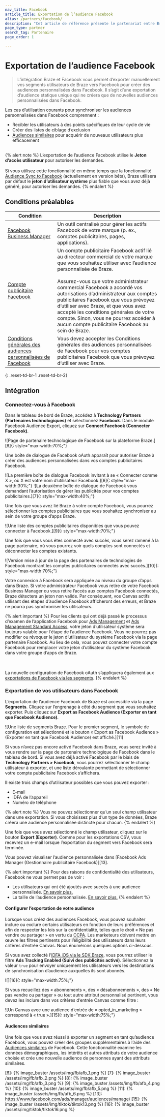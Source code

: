 ```yaml
---
nav_title: Facebook
article_title: Exportation de l’audience Facebook
alias: /partners/facebook/
description: "Cet article de référence présente le partenariat entre Braze et Facebook, une plateforme sociale leader pour les marques qui s’engagent à atteindre leurs clients et à s’engager auprès de ceux-ci."
page_type: partner
search_tag: Partenaire
page_order: 1

---
```


# Exportation de l’audience Facebook

> L’intégration Braze et Facebook vous permet d’exporter manuellement vos segments utilisateurs de Braze vers Facebook pour créer des audiences personnalisées dans Facebook. Il s’agit d’une exportation d’audience statique unique qui ne créera que de nouvelles audiences personnalisées dans Facebook.

Les cas d’utilisation courants pour synchroniser les audiences personnalisées dans Facebook comprennent :
- Recibler les utilisateurs à des points spécifiques de leur cycle de vie
- Créer des listes de ciblage d’exclusion
- [Audiences similaires][4] pour acquérir de nouveaux utilisateurs plus efficacement
<br><br>

{% alert note %}
L’exportation de l’audience Facebook utilise le **Jeton d’accès utilisateur** pour autoriser les demandes.<br><br>
Si vous utilisez cette fonctionnalité en même temps que la fonctionnalité [Audience Sync to Facebook]({{site.baseurl}}/audience_sync_facebook/) (actuellement en version bêta), Braze utilisera par défaut le **jeton d’utilisateur système** plus fiable que vous avez déjà généré, pour autoriser les demandes.
{% endalert %}

## Conditions préalables

| Condition | Description |
| ----------- | ----------- |
| [Facebook Business Manager][1] | Un outil centralisé pour gérer les actifs Facebook de votre marque (p. ex., comptes publicitaires, pages, applications). |
| [Compte publicitaire Facebook][2] | Un compte publicitaire Facebook actif lié au directeur commercial de votre marque que vous souhaitez utiliser avec l’audience personnalisée de Braze.<br><br>Assurez-vous que votre administrateur commercial Facebook a accordé vos autorisations d’administrateur aux comptes publicitaires Facebook que vous prévoyez d’utiliser avec Braze, et que vous avez accepté les conditions générales de votre compte. Sinon, vous ne pourrez accéder à aucun compte publicitaire Facebook au sein de Braze. |
| [Conditions générales des audiences personnalisées de Facebook][3]| Vous devez accepter les Conditions générales des audiences personnalisées de Facebook pour vos comptes publicitaires Facebook que vous prévoyez d’utiliser avec Braze.|
{: .reset-td-br-1 .reset-td-br-2}

## Intégration

### Connectez-vous à Facebook

Dans le tableau de bord de Braze, accédez à **Technology Partners (Partenaires technologiques)** et sélectionnez **Facebook**. Dans le module Facebook Audience Export, cliquez sur **Connect Facebook (Connecter Facebook)**.

![Page de partenaire technologique de Facebook sur la plateforme Braze.][6]{: style="max-width:70%;"}

Une boîte de dialogue de Facebook oAuth apparaît pour autoriser Braze à créer des audiences personnalisées dans vos comptes publicitaires Facebook.

![La première boîte de dialogue Facebook invitant à se « Connecter comme X », où X est votre nom d’utilisateur Facebook.][8]{: style="max-width:30%;"}  ![La deuxième boîte de dialogue de Facebook vous demandant l’autorisation de gérer les publicités pour vos comptes publicitaires.][7]{: style="max-width:40%;"}

Une fois que vous avez lié Braze à votre compte Facebook, vous pourrez sélectionner les comptes publicitaires que vous souhaitez synchroniser au sein de votre groupe d’apps Braze. 

![Une liste des comptes publicitaires disponibles que vous pouvez connecter à Facebook.][9]{: style="max-width:70%;"}

Une fois que vous vous êtes connecté avec succès, vous serez ramené à la page partenaire, où vous pourrez voir quels comptes sont connectés et déconnecter les comptes existants.

![Version mise à jour de la page des partenaires de technologies de Facebook montrant les comptes publicitaires connectés avec succès.][10]{: style="max-width:70%;"}

Votre connexion à Facebook sera appliquée au niveau du groupe d’apps dans Braze. Si votre administrateur Facebook vous retire de votre Facebook Business Manager ou vous retire l’accès aux comptes Facebook connectés, Braze détectera un jeton non valide. Par conséquent, vos Canvas actifs utilisant des étapes d’audience Facebook afficheront des erreurs, et Braze ne pourra pas synchroniser les utilisateurs. 

{% alert important %}
Pour les clients qui ont déjà passé le processus d’examen de l’application Facebook pour [Ads Management](https://developers.facebook.com/docs/facebook-login/permissions/#reference-ads_management) et [Ads Management Standard Access](https://developers.facebook.com/docs/marketing-api/access#standard), votre jeton d’utilisateur système sera toujours valable pour l’étape de l’audience Facebook. Vous ne pourrez pas modifier ou révoquer le jeton d’utilisateur du système Facebook via la page partenaire Facebook. Au lieu de cela, vous pouvez connecter votre compte Facebook pour remplacer votre jeton d’utilisateur du système Facebook dans votre groupe d’apps de Braze. 

<br><br>La nouvelle configuration de Facebook oAuth s’appliquera également aux [exportations de Facebook via les segments]({{site.baseurl}}/partners/additional_channels_and_extensions/retargeting/facebook/#prerequisites). 
{% endalert %}

### Exportation de vos utilisateurs dans Facebook

L’exportation de l’audience Facebook de Braze est accessible via la page **Segments**. Cliquez sur l’engrenage à côté du segment que vous souhaitez exporter. Puis cliquez sur **Export as Facebook Audience (Exporter en tant que Facebook Audience)**.

![Une liste de segments Braze. Pour le premier segment, le symbole de configuration est sélectionné et le bouton « Export as Facebook Audience » (Exporter en tant que Facebook Audience) est affiché.][11]

Si vous n’avez pas encore activé Facebook dans Braze, vous serez invité à vous rendre sur la page de partenaire technologique de Facebook dans le tableau de bord. Si vous avez déjà activé Facebook par le biais de **Technology Partners > Facebook**, vous pourrez sélectionner le champ utilisateur à exporter, et une liste déroulante permettant de sélectionner votre compte publicitaire Facebook s’affichera.

Il existe trois champs d’utilisateur possibles que vous pouvez exporter :  

- E-mail
- IDFA de l’appareil
- Numéro de téléphone

{% alert note %}
Vous ne pouvez sélectionner qu’un seul champ utilisateur dans une exportation. Si vous choisissez plus d’un type de données, Braze créera une audience personnalisée distincte pour chacun.
{% endalert %}

Une fois que vous avez sélectionné le champ utilisateur, cliquez sur le bouton **Export (Exporter)**. Comme pour les exportations CSV, vous recevrez un e-mail lorsque l’exportation du segment vers Facebook sera terminée.

Vous pouvez visualiser l’audience personnalisée dans [Facebook Ads Manager (Gestionnaire publicitaire Facebook)][13].

{% alert important %}
Pour des raisons de confidentialité des utilisateurs, Facebook ne vous permet pas de voir :

- Les utilisateurs qui ont été ajoutés avec succès à une audience personnalisée. [En savoir plus.](https://www.facebook.com/business/help/112061095610075)
- La taille de l’audience personnalisée. [En savoir plus.](https://marketingland.com/exclusive-facebook-will-no-longer-show-audience-reach-estimates-for-custom-audiences-after-vulnerability-detected-236923)
{% endalert %}

#### Configurer l’exportation de votre audience

Lorsque vous créez des audiences Facebook, vous pouvez souhaiter inclure ou exclure certains utilisateurs en fonction de leurs préférences et afin de respecter les lois sur la confidentialité, telles que le droit « Ne pas vendre ou partager » en vertu du [CCPA](https://oag.ca.gov/privacy/ccpa). Les marketeurs doivent mettre en œuvre les filtres pertinents pour l’éligibilité des utilisateurs dans leurs critères d’entrée Canvas. Nous énumérons quelques options ci-dessous. 

Si vous avez collecté l’[IDFA iOS via le SDK Braze]({{site.baseurl}}/developer_guide/platform_integration_guides/ios/initial_sdk_setup/other_sdk_customizations/#optional-idfa-collection), vous pourrez utiliser le filtre **Ads Tracking Enabled (Suivi des publicités activé)**. Sélectionnez la valeur `true` pour envoyer uniquement les utilisateurs vers les destinations de synchronisation d’audience auxquelles ils sont abonnés. 

![][16]{: style="max-width:75%;"}

Si vous recueillez des « abonnements », des « désabonnements », des « Ne pas vendre ou partager » ou tout autre attribut personnalisé pertinent, vous devez les inclure dans vos critères d’entrée Canvas comme filtre :

![Un Canvas avec une audience d’entrée de « opted_in_marketing » correspond à « true ».][15]{: style="max-width:75%;"}


#### Audiences similaires

Une fois que vous avez réussi à exporter un segment en tant qu’audience Facebook, vous pouvez créer des groupes supplémentaires à l’aide des [Audiences similaires][4] de Facebook. Cette fonctionnalité examine les données démographiques, les intérêts et autres attributs de votre audience choisie et crée une nouvelle audience de personnes ayant des attributs similaires.

[1]: https://www.facebook.com/business/help/113163272211510?id=180505742745347
[2]: https://www.facebook.com/business/help/910137316041095?id=420299598837059
[3]: https://www.facebook.com/ads/manage/customaudiences/tos.php
[4]: https://www.facebook.com/business/help/164749007013531?id=401668390442328
[6]: {% image_buster /assets/img/fb/afb_1.png %}
[7]: {% image_buster /assets/img/fb/afb_2.png %}
[8]: {% image_buster /assets/img/fb/afb_3.png %}
[9]: {% image_buster /assets/img/fb/afb_4.png %}
[10]: {% image_buster /assets/img/fb/afb_5.png %}
[11]: {% image_buster /assets/img/fb/afb_6.png %}
[13]: https://www.facebook.com/ads/manager/audiences/manage/
[15]: {% image_buster /assets/img/tiktok/tiktok13.png %}
[16]: {% image_buster /assets/img/tiktok/tiktok16.png %}
